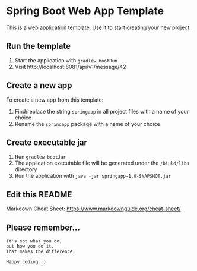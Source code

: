# Spring Boot Web App Template

This is a web application template. Use it to start creating your new project.

## Run the template

1. Start the application with `gradlew bootRun`
2. Visit http://localhost:8081/api/v1/message/42

## Create a new app

To create a new app from this template:

1. Find/replace the string `springapp` in all project files with a name of your choice
2. Rename the `springapp` package with a name of your choice

## Create executable jar

1. Run `gradlew bootJar`
2. The application executable file will be generated under the `/biuld/libs` directory
3. Run the application with `java -jar springapp-1.0-SNAPSHOT.jar`

## Edit this README

Markdown Cheat Sheet: https://www.markdownguide.org/cheat-sheet/

## Please remember...

```
It's not what you do,
but how you do it.
That makes the difference.

Happy coding :)
```